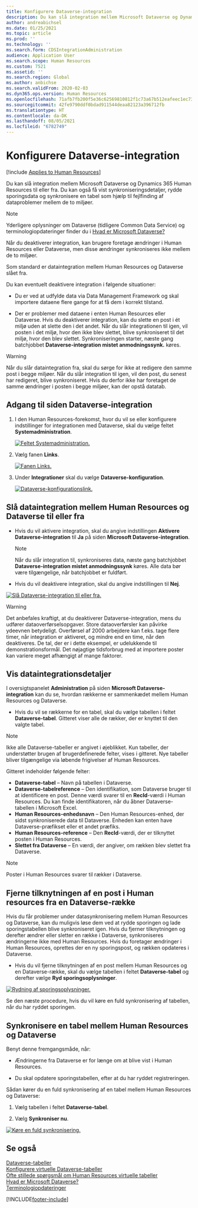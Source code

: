 ```yaml
---
title: Konfigurere Dataverse-integration
description: Du kan slå integration mellem Microsoft Dataverse og Dynamics 365 Human Resources til eller fra. Du kan også få vist synkroniseringsdetaljer, rydde sporingsdata og synkronisere en tabel som hjælp til fejlfinding af dataproblemer mellem de to miljøer.
author: andreabichsel
ms.date: 01/25/2021
ms.topic: article
ms.prod: ''
ms.technology: ''
ms.search.form: CDSIntegrationAdministration
audience: Application User
ms.search.scope: Human Resources
ms.custom: 7521
ms.assetid: ''
ms.search.region: Global
ms.author: anbichse
ms.search.validFrom: 2020-02-03
ms.dyn365.ops.version: Human Resources
ms.openlocfilehash: 71afb7fb200f5e36c62569810812f1c73a67b512eafeec1ec73f755025b238d9
ms.sourcegitcommit: 42fe9790ddf0bdad911544deaa82123a396712fb
ms.translationtype: HT
ms.contentlocale: da-DK
ms.lasthandoff: 08/05/2021
ms.locfileid: "6782749"
---
```

# <a name="configure-dataverse-integration"></a>Konfigurere Dataverse-integration

[!include [Applies to Human Resources](../includes/applies-to-hr.md)]

Du kan slå integration mellem Microsoft Dataverse og Dynamics 365 Human Resources til eller fra. Du kan også få vist synkroniseringsdetaljer, rydde sporingsdata og synkronisere en tabel som hjælp til fejlfinding af dataproblemer mellem de to miljøer.

> [!NOTE]
> Yderligere oplysninger om Dataverse (tidligere Common Data Service) og terminologiopdateringer finder du i [Hvad er Microsoft Dataverse?](/powerapps/maker/data-platform/data-platform-intro)

Når du deaktiverer integration, kan brugere foretage ændringer i Human Resources eller Dataverse, men disse ændringer synkroniseres ikke mellem de to miljøer.

Som standard er dataintegration mellem Human Resources og Dataverse slået fra.

Du kan eventuelt deaktivere integration i følgende situationer:

- Du er ved at udfylde data via Data Management Framework og skal importere dataene flere gange for at få dem i korrekt tilstand.

- Der er problemer med dataene i enten Human Resources eller Dataverse. Hvis du deaktiverer integration, kan du slette en post i ét miljø uden at slette den i det andet. Når du slår integrationen til igen, vil posten i det miljø, hvor den ikke blev slettet, blive synkroniseret til det miljø, hvor den blev slettet. Synkroniseringen starter, næste gang batchjobbet **Dataverse-integration mistet anmodningssynk.** køres.

> [!WARNING]
> Når du slår dataintegration fra, skal du sørge for ikke at redigere den samme post i begge miljøer. Når du slår integration til igen, vil den post, du senest har redigeret, blive synkroniseret. Hvis du derfor ikke har foretaget de samme ændringer i posten i begge miljøer, kan der opstå datatab.

## <a name="access-the-dataverse-integration-page"></a>Adgang til siden Dataverse-integration

1. I den Human Resources-forekomst, hvor du vil se eller konfigurere indstillinger for integrationen med Dataverse, skal du vælge feltet **Systemadministration**.

    [![Feltet Systemadministration.](./media/hr-select-system-administration.png)](./media/hr-select-system-administration.png)

2. Vælg fanen **Links**.

    [![Fanen Links.](./media/hr-system-administration-links.png)](./media/hr-system-administration-links.png)

3. Under **Integrationer** skal du vælge **Dataverse-konfiguration**.

    [![Dataverse-konfigurationslink.](./media/hr-admin-integration-dataverse-select.png)](./media/hr-admin-integration-dataverse-select.png)

## <a name="turn-data-integration-between-human-resources-and-dataverse-on-or-off"></a>Slå dataintegration mellem Human Resources og Dataverse til eller fra

- Hvis du vil aktivere integration, skal du angive indstillingen **Aktivere Dataverse-integration** til **Ja** på siden **Microsoft Dataverse-integration**.

    > [!NOTE]
    > Når du slår integration til, synkroniseres data, næste gang batchjobbet **Dataverse-integration mistet anmodningssynk** køres. Alle data bør være tilgængelige, når batchjobbet er fuldført.

- Hvis du vil deaktivere integration, skal du angive indstillingen til **Nej**.

[![Slå Dataverse-integration til eller fra.](./media/hr-admin-integration-dataverse-enable-disable.png)](./media/hr-admin-integration-dataverse-enable-disable.png)

> [!WARNING]
> Det anbefales kraftigt, at du deaktiverer Dataverse-integration, mens du udfører dataoverførselsopgaver. Store dataoverførsler kan påvirke ydeevnen betydeligt. Overførsel af 2000 arbejdere kan f.eks. tage flere timer, når integration er aktiveret, og mindre end en time, når den deaktiveres. De tal, der er i dette eksempel, er udelukkende til demonstrationsformål. Det nøjagtige tidsforbrug med at importere poster kan variere meget afhængigt af mange faktorer.

## <a name="view-data-integration-details"></a>Vis dataintegrationsdetaljer

I oversigtspanelet **Administration** på siden **Microsoft Dataverse-integration** kan du se, hvordan rækkerne er sammenkædet mellem Human Resources og Dataverse.

- Hvis du vil se rækkerne for en tabel, skal du vælge tabellen i feltet **Dataverse-tabel**. Gitteret viser alle de rækker, der er knyttet til den valgte tabel.

> [!NOTE]
> Ikke alle Dataverse-tabeller er angivet i øjeblikket. Kun tabeller, der understøtter brugen af brugerdefinerede felter, vises i gitteret. Nye tabeller bliver tilgængelige via løbende frigivelser af Human Resources.

Gitteret indeholder følgende felter:

- **Dataverse-tabel** – Navn på tabellen i Dataverse.
- **Dataverse-tabelreference** – Den identifikation, som Dataverse bruger til at identificere en post. Denne værdi svarer til en **RecId**-værdi i Human Resources. Du kan finde identifikatoren, når du åbner Dataverse-tabellen i Microsoft Excel.
- **Human Resources-enhedsnavn** – Den Human Resources-enhed, der sidst synkroniserede data til Dataverse. Enheden kan enten have Dataverse-præfikset eller et andet præfiks.
- **Human Resources-reference** – Den **RecId**-værdi, der er tilknyttet posten i Human Resources.
- **Slettet fra Dataverse** – En værdi, der angiver, om rækken blev slettet fra Dataverse.

> [!NOTE]
> Poster i Human Resources svarer til rækker i Dataverse.

## <a name="remove-the-association-of-a-human-resources-record-from-a-dataverse-row"></a>Fjerne tilknytningen af en post i Human resources fra en Dataverse-række

Hvis du får problemer under datasynkronisering mellem Human Resources og Dataverse, kan du muligvis løse dem ved at rydde sporingen og lade sporingstabellen blive synkroniseret igen. Hvis du fjerner tilknytningen og derefter ændrer eller sletter en række i Dataverse, synkroniseres ændringerne ikke med Human Resources. Hvis du foretager ændringer i Human Resources, oprettes der en ny sporingspost, og rækken opdateres i Dataverse.

- Hvis du vil fjerne tilknytningen af en post mellem Human Resources og en Dataverse-række, skal du vælge tabellen i feltet **Dataverse-tabel** og derefter vælge **Ryd sporingsoplysninger**.

[![Rydning af sporingsoplysninger.](./media/hr-admin-integration-dataverse-clear-tracking.png)](./media/hr-admin-integration-dataverse-clear-tracking.png)

Se den næste procedure, hvis du vil køre en fuld synkronisering af tabellen, når du har ryddet sporingen.

## <a name="sync-a-table-between-human-resources-and-dataverse"></a>Synkronisere en tabel mellem Human Resources og Dataverse

Benyt denne fremgangsmåde, når:

- Ændringerne fra Dataverse er for længe om at blive vist i Human Resources.

- Du skal opdatere sporingstabellen, efter at du har ryddet registreringen.

Sådan kører du en fuld synkronisering af en tabel mellem Human Resources og Dataverse:

1. Vælg tabellen i feltet **Dataverse-tabel**.

2. Vælg **Synkroniser nu**.

[![Køre en fuld synkronisering.](./media/hr-admin-integration-dataverse-sync-now.png)](./media/hr-admin-integration-dataverse-sync-now.png)

## <a name="see-also"></a>Se også

[Dataverse-tabeller](hr-developer-entities.md)<br>
[Konfigurere virtuelle Dataverse-tabeller](hr-admin-integration-common-data-service-virtual-entities.md)<br>
[Ofte stillede spørgsmål om Human Resources virtuelle tabeller](hr-admin-virtual-entity-faq.md)<br>
[Hvad er Microsoft Dataverse?](/powerapps/maker/data-platform/data-platform-intro)<br>
[Terminologiopdateringer](/powerapps/maker/data-platform/data-platform-intro#terminology-updates)


[!INCLUDE[footer-include](../includes/footer-banner.md)]